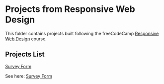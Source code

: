# Projects from Responsive Web Design

This folder contains projects built following the freeCodeCamp [Responsive Web Design](https://www.freecodecamp.org/learn/2022/responsive-web-design/) course.

## Projects List

[Survey Form](https://www.freecodecamp.org/learn/2022/responsive-web-design/build-a-survey-form-project/build-a-survey-form)


See here:
[Survey Form](https://github.com/Mizzalini/freeCodeCamp-projects/blob/main/responsiveWebDesign/surveyForm/index.html)
